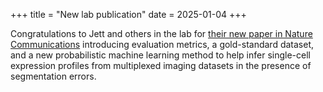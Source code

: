 +++
title = "New lab publication"
date = 2025-01-04
+++

Congratulations to Jett and others in the lab for [their new paper in Nature Communications](https://www.nature.com/articles/s41467-024-55214-w) introducing evaluation metrics, a gold-standard  dataset, and a new probabilistic machine learning method to help infer single-cell expression profiles from multiplexed imaging datasets in the presence of segmentation errors.